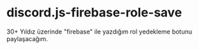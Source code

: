 # discord.js-firebase-role-save
30+ Yıldız üzerinde "firebase" ile yazdığım rol yedekleme botunu paylaşacağım.
